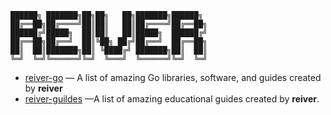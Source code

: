 ```
██████╗ ███████╗██╗██╗   ██╗███████╗██████╗ 
██╔══██╗██╔════╝██║██║   ██║██╔════╝██╔══██╗
██████╔╝█████╗  ██║██║   ██║█████╗  ██████╔╝
██╔══██╗██╔══╝  ██║╚██╗ ██╔╝██╔══╝  ██╔══██╗
██║  ██║███████╗██║ ╚████╔╝ ███████╗██║  ██║
╚═╝  ╚═╝╚══════╝╚═╝  ╚═══╝  ╚══════╝╚═╝  ╚═╝
```

* [reiver-go](reiver-go.md) — A list of amazing Go libraries, software, and guides created by **reiver**
* [reiver-guildes](reiver-guildes.md) —A list of amazing educational guides created by **reiver**.
